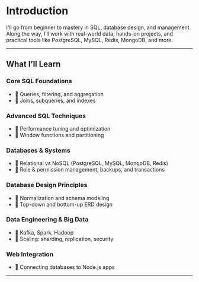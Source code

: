 # Introduction

I'll go from beginner to mastery in SQL, database design, and management. Along the way, I’ll work with real-world data, hands-on projects, and practical tools like PostgreSQL, MySQL, Redis, MongoDB, and more.

---

## What I’ll Learn

### Core SQL Foundations

- 🔹 Queries, filtering, and aggregation
- 🔹 Joins, subqueries, and indexes

### Advanced SQL Techniques

- 🔹 Performance tuning and optimization
- 🔹 Window functions and partitioning

### Databases & Systems

- 🔹 Relational vs NoSQL (PostgreSQL, MySQL, MongoDB, Redis)
- 🔹 Role & permission management, backups, and transactions

### Database Design Principles

- 🔹 Normalization and schema modeling
- 🔹 Top-down and bottom-up ERD design

### Data Engineering & Big Data

- 🔹 Kafka, Spark, Hadoop
- 🔹 Scaling: sharding, replication, security

### Web Integration

- 🔹 Connecting databases to Node.js apps

---
